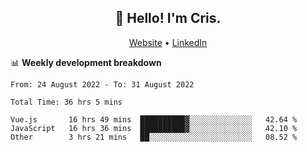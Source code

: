 
<h2 align="center">👋 Hello! I'm Cris.</h2>
<p align="center">
  <a href="https://www.criscunas.dev">Website</a> •
  <a href="https://www.linkedin.com/in/cristophercunas/">LinkedIn</a>
</p>


📊 **Weekly development breakdown**
<!--START_SECTION:waka-->

```text
From: 24 August 2022 - To: 31 August 2022

Total Time: 36 hrs 5 mins

Vue.js       16 hrs 49 mins  ██████████▓░░░░░░░░░░░░░░   42.64 %
JavaScript   16 hrs 36 mins  ██████████▓░░░░░░░░░░░░░░   42.10 %
Other        3 hrs 21 mins   ██░░░░░░░░░░░░░░░░░░░░░░░   08.52 %
```

<!--END_SECTION:waka-->
